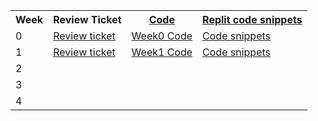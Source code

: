 <table>
   <tr>
    <th>Week</th>
    <th>Review Ticket</th>
    <th><a href="code">Code</a></th>
    <th><a href="replit">Replit code snippets</a></th>
   </tr>
   
   <tr>
    <td>0</td>
    <td><a href="https://github.com/TianbinLiu/Tianbin-Github/issues/1">Review ticket</a></td>
    <td><a href="https://tianbinliu.github.io/Tianbin-Github/code#:~:text=%22Easter%20egg%22-,%23%23Week%200,-HTML%20Code%20index">Week0 Code</a></td>
    <td><a href="https://replit.com/@TianbinLiu/Menu#TT0/tree.py:29:12">Code snippets</a></td>
   </tr>
  
   <tr>
    <td>1</td>
    <td><a href="https://github.com/TianbinLiu/Tianbin-Github/issues/2">Review ticket</a></td>
    <td><a href="https://tianbinliu.github.io/Tianbin-Github/code#:~:text=tr%3E%0A%20%3C/table%3E%0A%20%3Chr%3E-,%23%23Week%201,-HTML%20Code%20default">Week1 Code</a </td>
    <td><a href="https://replit.com/@TianbinLiu/Menu#TT1/carlist.py:66:12">Code snippets</a></td>
   </tr>
  
   <tr>
    <td>2</td>
    <td></td>
    <td></td>
    <td></td>
   </tr>
  
   <tr>
    <td>3</td>
    <td></td>
    <td></td>
    <td></td>
   </tr>
  
   <tr>
    <td>4</td>
    <td></td>
    <td></td>
    <td></td>
   </tr>
